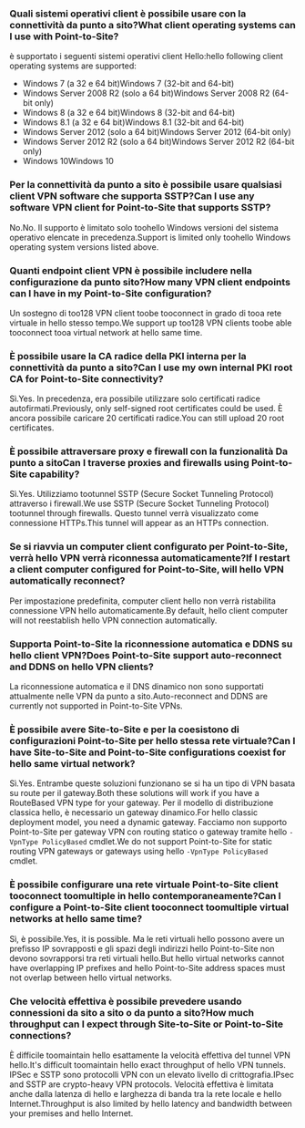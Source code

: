 ### <a name="what-client-operating-systems-can-i-use-with-point-to-site"></a><span data-ttu-id="bbf4c-101">Quali sistemi operativi client è possibile usare con la connettività da punto a sito?</span><span class="sxs-lookup"><span data-stu-id="bbf4c-101">What client operating systems can I use with Point-to-Site?</span></span>

<span data-ttu-id="bbf4c-102">è supportato i seguenti sistemi operativi client Hello:</span><span class="sxs-lookup"><span data-stu-id="bbf4c-102">hello following client operating systems are supported:</span></span>

* <span data-ttu-id="bbf4c-103">Windows 7 (a 32 e 64 bit)</span><span class="sxs-lookup"><span data-stu-id="bbf4c-103">Windows 7 (32-bit and 64-bit)</span></span>
* <span data-ttu-id="bbf4c-104">Windows Server 2008 R2 (solo a 64 bit)</span><span class="sxs-lookup"><span data-stu-id="bbf4c-104">Windows Server 2008 R2 (64-bit only)</span></span>
* <span data-ttu-id="bbf4c-105">Windows 8 (a 32 e 64 bit)</span><span class="sxs-lookup"><span data-stu-id="bbf4c-105">Windows 8 (32-bit and 64-bit)</span></span>
* <span data-ttu-id="bbf4c-106">Windows 8.1 (a 32 e 64 bit)</span><span class="sxs-lookup"><span data-stu-id="bbf4c-106">Windows 8.1 (32-bit and 64-bit)</span></span>
* <span data-ttu-id="bbf4c-107">Windows Server 2012 (solo a 64 bit)</span><span class="sxs-lookup"><span data-stu-id="bbf4c-107">Windows Server 2012 (64-bit only)</span></span>
* <span data-ttu-id="bbf4c-108">Windows Server 2012 R2 (solo a 64 bit)</span><span class="sxs-lookup"><span data-stu-id="bbf4c-108">Windows Server 2012 R2 (64-bit only)</span></span>
* <span data-ttu-id="bbf4c-109">Windows 10</span><span class="sxs-lookup"><span data-stu-id="bbf4c-109">Windows 10</span></span>

### <a name="can-i-use-any-software-vpn-client-for-point-to-site-that-supports-sstp"></a><span data-ttu-id="bbf4c-110">Per la connettività da punto a sito è possibile usare qualsiasi client VPN software che supporta SSTP?</span><span class="sxs-lookup"><span data-stu-id="bbf4c-110">Can I use any software VPN client for Point-to-Site that supports SSTP?</span></span>

<span data-ttu-id="bbf4c-111">No.</span><span class="sxs-lookup"><span data-stu-id="bbf4c-111">No.</span></span> <span data-ttu-id="bbf4c-112">Il supporto è limitato solo toohello Windows versioni del sistema operativo elencate in precedenza.</span><span class="sxs-lookup"><span data-stu-id="bbf4c-112">Support is limited only toohello Windows operating system versions listed above.</span></span>

### <a name="how-many-vpn-client-endpoints-can-i-have-in-my-point-to-site-configuration"></a><span data-ttu-id="bbf4c-113">Quanti endpoint client VPN è possibile includere nella configurazione da punto sito?</span><span class="sxs-lookup"><span data-stu-id="bbf4c-113">How many VPN client endpoints can I have in my Point-to-Site configuration?</span></span>

<span data-ttu-id="bbf4c-114">Un sostegno di too128 VPN client toobe tooconnect in grado di tooa rete virtuale in hello stesso tempo.</span><span class="sxs-lookup"><span data-stu-id="bbf4c-114">We support up too128 VPN clients toobe able tooconnect tooa virtual network at hello same time.</span></span>

### <a name="can-i-use-my-own-internal-pki-root-ca-for-point-to-site-connectivity"></a><span data-ttu-id="bbf4c-115">È possibile usare la CA radice della PKI interna per la connettività da punto a sito?</span><span class="sxs-lookup"><span data-stu-id="bbf4c-115">Can I use my own internal PKI root CA for Point-to-Site connectivity?</span></span>

<span data-ttu-id="bbf4c-116">Sì.</span><span class="sxs-lookup"><span data-stu-id="bbf4c-116">Yes.</span></span> <span data-ttu-id="bbf4c-117">In precedenza, era possibile utilizzare solo certificati radice autofirmati.</span><span class="sxs-lookup"><span data-stu-id="bbf4c-117">Previously, only self-signed root certificates could be used.</span></span> <span data-ttu-id="bbf4c-118">È ancora possibile caricare 20 certificati radice.</span><span class="sxs-lookup"><span data-stu-id="bbf4c-118">You can still upload 20 root certificates.</span></span>

### <a name="can-i-traverse-proxies-and-firewalls-using-point-to-site-capability"></a><span data-ttu-id="bbf4c-119">È possibile attraversare proxy e firewall con la funzionalità Da punto a sito</span><span class="sxs-lookup"><span data-stu-id="bbf4c-119">Can I traverse proxies and firewalls using Point-to-Site capability?</span></span>

<span data-ttu-id="bbf4c-120">Sì.</span><span class="sxs-lookup"><span data-stu-id="bbf4c-120">Yes.</span></span> <span data-ttu-id="bbf4c-121">Utilizziamo tootunnel SSTP (Secure Socket Tunneling Protocol) attraverso i firewall.</span><span class="sxs-lookup"><span data-stu-id="bbf4c-121">We use SSTP (Secure Socket Tunneling Protocol) tootunnel through firewalls.</span></span> <span data-ttu-id="bbf4c-122">Questo tunnel verrà visualizzato come connessione HTTPs.</span><span class="sxs-lookup"><span data-stu-id="bbf4c-122">This tunnel will appear as an HTTPs connection.</span></span>

### <a name="if-i-restart-a-client-computer-configured-for-point-to-site-will-hello-vpn-automatically-reconnect"></a><span data-ttu-id="bbf4c-123">Se si riavvia un computer client configurato per Point-to-Site, verrà hello VPN verrà riconnessa automaticamente?</span><span class="sxs-lookup"><span data-stu-id="bbf4c-123">If I restart a client computer configured for Point-to-Site, will hello VPN automatically reconnect?</span></span>

<span data-ttu-id="bbf4c-124">Per impostazione predefinita, computer client hello non verrà ristabilita connessione VPN hello automaticamente.</span><span class="sxs-lookup"><span data-stu-id="bbf4c-124">By default, hello client computer will not reestablish hello VPN connection automatically.</span></span>

### <a name="does-point-to-site-support-auto-reconnect-and-ddns-on-hello-vpn-clients"></a><span data-ttu-id="bbf4c-125">Supporta Point-to-Site la riconnessione automatica e DDNS su hello client VPN?</span><span class="sxs-lookup"><span data-stu-id="bbf4c-125">Does Point-to-Site support auto-reconnect and DDNS on hello VPN clients?</span></span>

<span data-ttu-id="bbf4c-126">La riconnessione automatica e il DNS dinamico non sono supportati attualmente nelle VPN da punto a sito.</span><span class="sxs-lookup"><span data-stu-id="bbf4c-126">Auto-reconnect and DDNS are currently not supported in Point-to-Site VPNs.</span></span>

### <a name="can-i-have-site-to-site-and-point-to-site-configurations-coexist-for-hello-same-virtual-network"></a><span data-ttu-id="bbf4c-127">È possibile avere Site-to-Site e per la coesistono di configurazioni Point-to-Site per hello stessa rete virtuale?</span><span class="sxs-lookup"><span data-stu-id="bbf4c-127">Can I have Site-to-Site and Point-to-Site configurations coexist for hello same virtual network?</span></span>

<span data-ttu-id="bbf4c-128">Sì.</span><span class="sxs-lookup"><span data-stu-id="bbf4c-128">Yes.</span></span> <span data-ttu-id="bbf4c-129">Entrambe queste soluzioni funzionano se si ha un tipo di VPN basata su route per il gateway.</span><span class="sxs-lookup"><span data-stu-id="bbf4c-129">Both these solutions will work if you have a RouteBased VPN type for your gateway.</span></span> <span data-ttu-id="bbf4c-130">Per il modello di distribuzione classica hello, è necessario un gateway dinamico.</span><span class="sxs-lookup"><span data-stu-id="bbf4c-130">For hello classic deployment model, you need a dynamic gateway.</span></span> <span data-ttu-id="bbf4c-131">Facciamo non supporto Point-to-Site per gateway VPN con routing statico o gateway tramite hello `-VpnType PolicyBased` cmdlet.</span><span class="sxs-lookup"><span data-stu-id="bbf4c-131">We do not support Point-to-Site for static routing VPN gateways or gateways using hello `-VpnType PolicyBased` cmdlet.</span></span>

### <a name="can-i-configure-a-point-to-site-client-tooconnect-toomultiple-virtual-networks-at-hello-same-time"></a><span data-ttu-id="bbf4c-132">È possibile configurare una rete virtuale Point-to-Site client tooconnect toomultiple in hello contemporaneamente?</span><span class="sxs-lookup"><span data-stu-id="bbf4c-132">Can I configure a Point-to-Site client tooconnect toomultiple virtual networks at hello same time?</span></span>

<span data-ttu-id="bbf4c-133">Sì, è possibile.</span><span class="sxs-lookup"><span data-stu-id="bbf4c-133">Yes, it is possible.</span></span> <span data-ttu-id="bbf4c-134">Ma le reti virtuali hello possono avere un prefisso IP sovrapposti e gli spazi degli indirizzi hello Point-to-Site non devono sovrapporsi tra reti virtuali hello.</span><span class="sxs-lookup"><span data-stu-id="bbf4c-134">But hello virtual networks cannot have overlapping IP prefixes and hello Point-to-Site address spaces must not overlap between hello virtual networks.</span></span>

### <a name="how-much-throughput-can-i-expect-through-site-to-site-or-point-to-site-connections"></a><span data-ttu-id="bbf4c-135">Che velocità effettiva è possibile prevedere usando connessioni da sito a sito o da punto a sito?</span><span class="sxs-lookup"><span data-stu-id="bbf4c-135">How much throughput can I expect through Site-to-Site or Point-to-Site connections?</span></span>

<span data-ttu-id="bbf4c-136">È difficile toomaintain hello esattamente la velocità effettiva del tunnel VPN hello.</span><span class="sxs-lookup"><span data-stu-id="bbf4c-136">It's difficult toomaintain hello exact throughput of hello VPN tunnels.</span></span> <span data-ttu-id="bbf4c-137">IPSec e SSTP sono protocolli VPN con un elevato livello di crittografia.</span><span class="sxs-lookup"><span data-stu-id="bbf4c-137">IPsec and SSTP are crypto-heavy VPN protocols.</span></span> <span data-ttu-id="bbf4c-138">Velocità effettiva è limitata anche dalla latenza di hello e larghezza di banda tra la rete locale e hello Internet.</span><span class="sxs-lookup"><span data-stu-id="bbf4c-138">Throughput is also limited by hello latency and bandwidth between your premises and hello Internet.</span></span>
